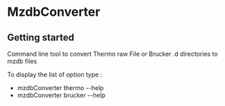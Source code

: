 # MzdbConverter

## Getting started

Command line tool to convert Thermo raw File or Brucker .d directories to mzdb files

To display the list of option type : 
* mzdbConverter thermo --help
* mzdbConverter brucker --help